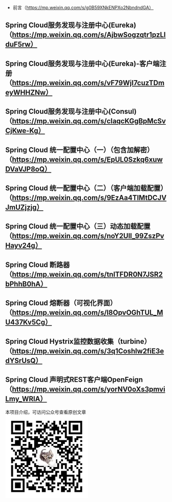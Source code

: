 + 前言（https://mp.weixin.qq.com/s/g0B59XNkENPXo2NbndndGA）
## Spring Cloud服务发现与注册中心(Eureka)（https://mp.weixin.qq.com/s/AjbwSogzqtr1pzLIduF5rw）
## Spring Cloud服务发现与注册中心(Eureka)-客户端注册（https://mp.weixin.qq.com/s/vF79WjI7cuzTDmeyWHHZNw）
## Spring Cloud服务发现与注册中心(Consul)（https://mp.weixin.qq.com/s/cIaqcKGgBpMcSvCjKwe-Kg）
## Spring Cloud 统一配置中心（一）（包含加解密）（https://mp.weixin.qq.com/s/EpUL0Szkq6xuwDVaVJP8oQ）
## Spring Cloud 统一配置中心（二）（客户端加载配置）（https://mp.weixin.qq.com/s/9EzAa4TIMtDCJVJmUZjzjg）
## Spring Cloud 统一配置中心（三）动态加载配置（https://mp.weixin.qq.com/s/noY2Ull_99ZszPvHayv24g）
## Spring Cloud 断路器 （https://mp.weixin.qq.com/s/tnlTFDR0N7JSR2bPhhB0hA）
## Spring Cloud 熔断器（可视化界面）（https://mp.weixin.qq.com/s/l8OpvOGhTUL_MU437Kv5Cg）
## Spring Cloud Hystrix监控数据收集（turbine）（https://mp.weixin.qq.com/s/3q1Coshlw2fiE3edYSrUsQ）
## Spring Cloud 声明式REST客户端OpenFeign （https://mp.weixin.qq.com/s/yorNV0oXs3pmviLmy_WRlA）

本项目介绍，可访问公众号查看原创文章
![微信公众号](https://github.com/shizhenchao/spring-cloud/blob/master/wxgzh-qrcode.jpg)
